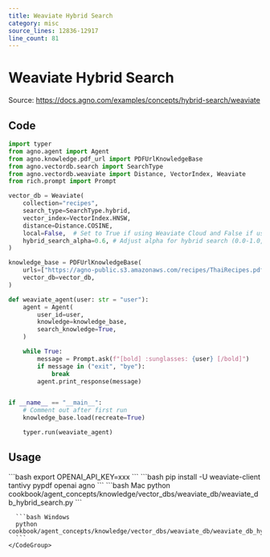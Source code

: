 ```yaml
---
title: Weaviate Hybrid Search
category: misc
source_lines: 12836-12917
line_count: 81
---
```


# Weaviate Hybrid Search
Source: https://docs.agno.com/examples/concepts/hybrid-search/weaviate



## Code

```python cookbook/agent_concepts/knowledge/vector_dbs/weaviate_db/weaviate_db_hybrid_search.py
import typer
from agno.agent import Agent
from agno.knowledge.pdf_url import PDFUrlKnowledgeBase
from agno.vectordb.search import SearchType
from agno.vectordb.weaviate import Distance, VectorIndex, Weaviate
from rich.prompt import Prompt

vector_db = Weaviate(
    collection="recipes",
    search_type=SearchType.hybrid,
    vector_index=VectorIndex.HNSW,
    distance=Distance.COSINE,
    local=False,  # Set to True if using Weaviate Cloud and False if using local instance
    hybrid_search_alpha=0.6, # Adjust alpha for hybrid search (0.0-1.0, default is 0.5), where 0 is pure keyword search, 1 is pure vector search
)

knowledge_base = PDFUrlKnowledgeBase(
    urls=["https://agno-public.s3.amazonaws.com/recipes/ThaiRecipes.pdf"],
    vector_db=vector_db,
)

def weaviate_agent(user: str = "user"):
    agent = Agent(
        user_id=user,
        knowledge=knowledge_base,
        search_knowledge=True,
    )

    while True:
        message = Prompt.ask(f"[bold] :sunglasses: {user} [/bold]")
        if message in ("exit", "bye"):
            break
        agent.print_response(message)


if __name__ == "__main__":
    # Comment out after first run
    knowledge_base.load(recreate=True)

    typer.run(weaviate_agent)
```

## Usage

<Steps>
  <Snippet file="create-venv-step.mdx" />

  <Step title="Set your API key">
    ```bash
    export OPENAI_API_KEY=xxx
    ```
  </Step>

  <Step title="Install libraries">
    ```bash
    pip install -U weaviate-client tantivy pypdf openai agno
    ```
  </Step>

  <Step title="Run Agent">
    <CodeGroup>
      ```bash Mac
      python cookbook/agent_concepts/knowledge/vector_dbs/weaviate_db/weaviate_db_hybrid_search.py
      ```

      ```bash Windows
      python cookbook/agent_concepts/knowledge/vector_dbs/weaviate_db/weaviate_db_hybrid_search.py
      ```
    </CodeGroup>
  </Step>
</Steps>


